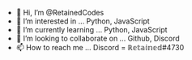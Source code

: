 - 👋 Hi, I’m @RetainedCodes
- 👀 I’m interested in ... Python, JavaScript
- 🌱 I’m currently learning ... Python, JavaScript
- 💞️ I’m looking to collaborate on ... Github, Discord
- 📫 How to reach me ... Discord = ℝ𝕖𝕥𝕒𝕚𝕟𝕖𝕕#4730

<!---
RetainedCodes/RetainedCodes is a ✨ special ✨ repository because its `README.md` (this file) appears on your GitHub profile.
You can click the Preview link to take a look at your changes.
--->
